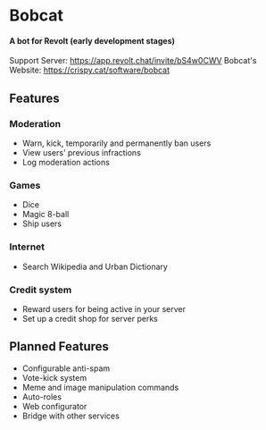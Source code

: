# Bobcat
#### A bot for Revolt (early development stages)
Support Server: https://app.revolt.chat/invite/bS4w0CWV
Bobcat's Website: https://crispy.cat/software/bobcat

## Features

### Moderation
- Warn, kick, temporarily and permanently ban users
- View users' previous infractions
- Log moderation actions
### Games
- Dice
- Magic 8-ball
- Ship users
### Internet
- Search Wikipedia and Urban Dictionary
### Credit system
- Reward users for being active in your server
- Set up a credit shop for server perks

## Planned Features
- Configurable anti-spam
- Vote-kick system
- Meme and image manipulation commands
- Auto-roles
- Web configurator
- Bridge with other services
